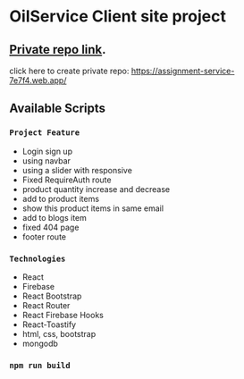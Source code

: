 # OilService Client site project

## [Private repo link](https://assignment-service-7e7f4.web.app/).
click here to create private repo: https://assignment-service-7e7f4.web.app/

## Available Scripts



### `Project Feature`
- Login sign up
- using navbar
- using a slider with responsive
- Fixed RequireAuth route
- product quantity increase and decrease
- add to product items 
- show this product items in same email
- add to blogs item
- fixed 404 page
- footer route




### `Technologies`
- React
- Firebase
- React Bootstrap
- React Router
- React Firebase Hooks
- React-Toastify
- html, css, bootstrap
- mongodb 




### `npm run build`

